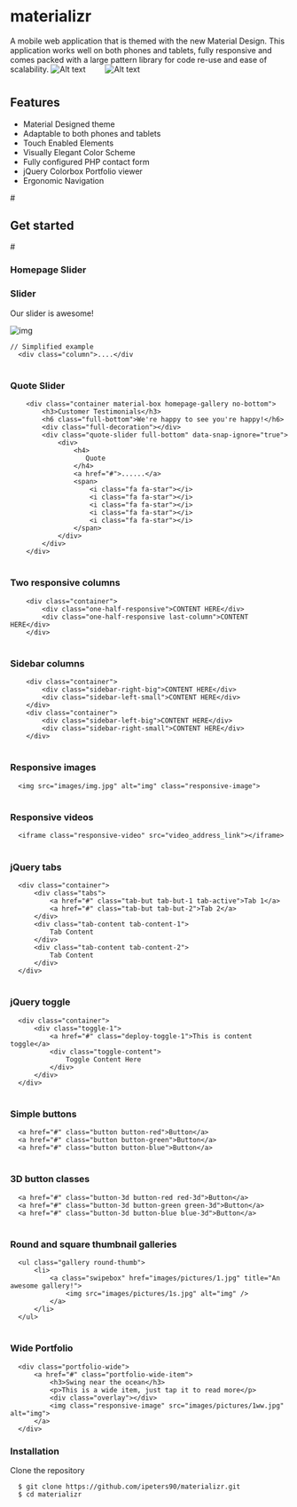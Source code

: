 # materializr

A mobile web application that is themed with the new Material Design. This application  works well on both phones and tablets, fully responsive and comes packed with a large pattern library for code re-use and ease of scalability.
![Alt text](/images/mtzr.png?raw=true "Metron screenshot") &#160; &#160; &#160; &#160; ![Alt text](/images/side_menu.png?raw=true "Metron screenshot")
# <h2>Features</h2>
<ul>
  <li>Material Designed theme</li>
  <li>Adaptable to both phones and tablets</li>
  <li>Touch Enabled Elements</li>
  <li>Visually Elegant Color Scheme</li>
  <li>Fully configured PHP contact form</li>
  <li>jQuery Colorbox Portfolio viewer</li>
  <li>Ergonomic Navigation</li>
</ul>
# <h2>Get started</h2>
# <h3>Homepage Slider </h3>
        <div class="slider-container material-box full-bottom">
            <div class="homepage-slider">          
                <div>
                    <div class="overlay"></div>
                    <div class="homepage-slider-caption homepage-center-caption">
                        <h3>Slider</h3>
                        <p>Our slider is awesome!</p>
                    </div>
                    <img src="images/pictures/5.jpg" class="responsive-image" alt="img">
                </div>
            </div>
        </div>
            
    // Simplified example
      <div class="column">....</div

# <h3>Quote Slider </h3>

        <div class="container material-box homepage-gallery no-bottom">
            <h3>Customer Testimonials</h3>
            <h6 class="full-bottom">We're happy to see you're happy!</h6>            
            <div class="full-decoration"></div>            
            <div class="quote-slider full-bottom" data-snap-ignore="true">
                <div> 
                    <h4>
                       Quote
                    </h4>
                    <a href="#">......</a>
                    <span>
                        <i class="fa fa-star"></i>
                        <i class="fa fa-star"></i>
                        <i class="fa fa-star"></i>
                        <i class="fa fa-star"></i>
                        <i class="fa fa-star"></i>
                    </span>
                </div>
            </div>
        </div>
# <h3>Two responsive columns </h3>
        <div class="container">
            <div class="one-half-responsive">CONTENT HERE</div>
            <div class="one-half-responsive last-column">CONTENT HERE</div>
        </div>
                
# <h3>Sidebar columns</h3>
        <div class="container">
            <div class="sidebar-right-big">CONTENT HERE</div>
            <div class="sidebar-left-small">CONTENT HERE</div>
        </div>
        <div class="container">
            <div class="sidebar-left-big">CONTENT HERE</div>
            <div class="sidebar-right-small">CONTENT HERE</div>
        </div>
                
# <h3>Responsive images </h3>
      <img src="images/img.jpg" alt="img" class="responsive-image">

# <h3>Responsive videos </h3>
      <iframe class="responsive-video" src="video_address_link"></iframe>

# <h3>jQuery tabs </h3>
      <div class="container">
          <div class="tabs">
              <a href="#" class="tab-but tab-but-1 tab-active">Tab 1</a>
              <a href="#" class="tab-but tab-but-2">Tab 2</a>   
          </div>
          <div class="tab-content tab-content-1">
              Tab Content
          </div>
          <div class="tab-content tab-content-2">
              Tab Content
          </div>
      </div>
      
# <h3>jQuery toggle </h3>
      <div class="container">
          <div class="toggle-1">
              <a href="#" class="deploy-toggle-1">This is content toggle</a>
              <div class="toggle-content">
                  Toggle Content Here
              </div>
          </div>
      </div>
# <h3>Simple buttons </h3>
      <a href="#" class="button button-red">Button</a>
      <a href="#" class="button button-green">Button</a>
      <a href="#" class="button button-blue">Button</a>

# <h3>3D button classes </h3>
      <a href="#" class="button-3d button-red red-3d">Button</a>
      <a href="#" class="button-3d button-green green-3d">Button</a>
      <a href="#" class="button-3d button-blue blue-3d">Button</a>

# <h3>Round and square thumbnail galleries </h3>
      <ul class="gallery round-thumb">
          <li>
              <a class="swipebox" href="images/pictures/1.jpg" title="An awesome gallery!">
                  <img src="images/pictures/1s.jpg" alt="img" />
              </a>
          </li>
      </ul>

# <h3>Wide Portfolio </h3>
      <div class="portfolio-wide">
          <a href="#" class="portfolio-wide-item">
              <h3>Swing near the ocean</h3>
              <p>This is a wide item, just tap it to read more</p>
              <div class="overlay"></div>
              <img class="responsive-image" src="images/pictures/1ww.jpg" alt="img">
          </a>
      </div>
<h3>Installation</h3>

Clone the repository

      $ git clone https://github.com/ipeters90/materializr.git
      $ cd materializr
